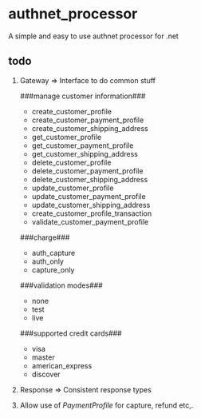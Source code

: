 authnet\_processor
=
A simple and easy to use authnet processor for .net

todo
-

 1. Gateway => Interface to do common stuff
    
    ###manage customer information###
    - create\_customer\_profile 
    - create\_customer\_payment\_profile 
    - create\_customer\_shipping\_address 
    - get\_customer\_profile 
    - get\_customer\_payment\_profile 
    - get\_customer\_shipping\_address 
    - delete\_customer\_profile 
    - delete\_customer\_payment\_profile 
    - delete\_customer\_shipping\_address 
    - update\_customer\_profile 
    - update\_customer\_payment\_profile 
    - update\_customer\_shipping\_address 
    - create\_customer\_profile\_transaction 
    - validate\_customer\_payment\_profile 

    ###charge###
    - auth\_capture
    - auth\_only
    - capture\_only

    ###validation modes###
    - none
    - test
    - live

    ###supported credit cards###
    - visa
    - master
    - american\_express
    - discover
    

 2. Response => Consistent response types

 3. Allow use of *PaymentProfile* for capture, refund etc,.

